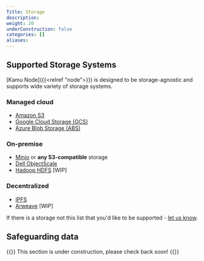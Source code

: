 ```yaml
---
Title: Storage
description:
weight: 20
underConstruction: false
categories: []
aliases:
---
```


## Supported Storage Systems
[Kamu Node]({{<relref "node">}}) is designed to be storage-agnostic and supports wide variety of storage systems.

### Managed cloud
- [Amazon S3](https://aws.amazon.com/s3/)
- [Google Cloud Storage (GCS)](https://cloud.google.com/storage/)
- [Azure Blob Storage (ABS)](https://azure.microsoft.com/en-gb/services/storage/blobs/)

### On-premise
- [Minio](https://min.io/) or **any S3-compatible** storage
- [Dell ObjectScale](https://www.dell.com/en-us/dt/storage/objectscale.htm)
- [Hadoop HDFS](https://hadoop.apache.org/docs/r1.2.1/hdfs_design.html) [WIP]

### Decentralized
- [IPFS](https://ipfs.tech/)
- [Arweave](https://www.arweave.org/) [WIP]

If there is a storage not this list that you'd like to be supported - [let us know](https://www.kamu.dev/contact/).


## Safeguarding data
{{<warning>}}
This section is under construction, please check back soon!
{{</warning>}}